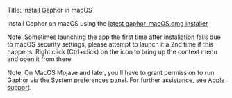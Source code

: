 Title: Install Gaphor in macOS

Install Gaphor on macOS using the [latest gaphor-macOS.dmg
installer](https://github.com/gaphor/gaphor/releases/download/1.1.1/gaphor-macOS-1.1.1.dmg)


Note: Sometimes launching the app the first time after installation fails due
to macOS security settings, please attempt to launch it a 2nd time if this
happens. Right click (Ctrl+click) on the icon to bring up the context menu and
open it from there.

Note: On MacOS Mojave and later, you'll have to grant permission to run Gaphor via the System preferences
panel.  For further assistance, see [Apple support](https://support.apple.com/guide/mac-help/open-a-mac-app-from-an-unidentified-developer-mh40616/mac).
